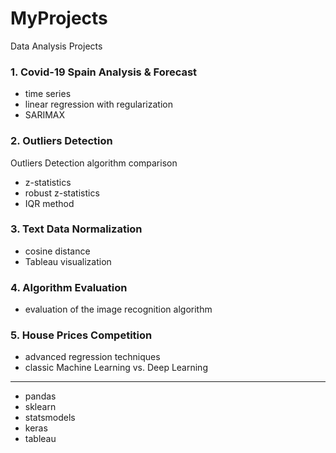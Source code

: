 # MyProjects
Data Analysis Projects

### 1. Covid-19 Spain Analysis & Forecast

- time series
- linear regression with regularization
- SARIMAX 


### 2. Outliers Detection

Outliers Detection algorithm comparison

- z-statistics
- robust z-statistics
- IQR method


### 3. Text Data Normalization

- cosine distance
- Tableau visualization


### 4. Algorithm Evaluation

- evaluation of the image recognition algorithm


### 5. House Prices Competition

- advanced regression techniques
- classic Machine Learning vs. Deep Learning

_____________________________________________________________________________________

- pandas
- sklearn
- statsmodels
- keras
- tableau
